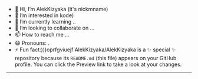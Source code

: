 - 👋 Hi, I’m AlekKizyaka (it's nickmname)
- 👀 I’m interested in kode)
- 🌱 I’m currently learning ..
- 💞️ I’m looking to collaborate on ...
- 📫 How to reach me ...
- 😄 Pronouns: .
- ⚡ Fun fact:)))oprfgviuejf
AlekKizyaka/AlekKizyaka is a ✨ special ✨ repository because its `README.md` (this file) appears on your GitHub profile.
You can click the Preview link to take a look at your changes.
---
